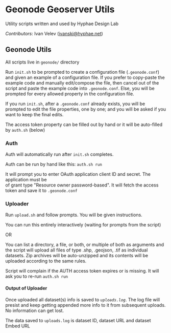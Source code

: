 # Geonode Geoserver Utils

Utility scripts written and used by Hyphae Design Lab

*Contributors*: Ivan Velev (ivanski@hyphae.net)

## Geonode Utils

All scripts live in `geonode/` directory

Run `init.sh` to be prompted to create a configuration file (`.geonode.conf`) and given an
example of a configuration file. If you prefer to copy-paste the example code and manually 
edit/compose the file, then cancel out of the script and paste the example code into `.geonode.conf`. 
Else, you will be prompted for every allowed property in the configuration file.

If you run `init.sh`, after a `.geonode.conf` already exists, you will be prompted to edit the 
file properties, one by one; and you will be asked if you want to keep the final edits.  

The access token property can be filled out by hand or it will be auto-filled by `auth.sh` (below)


### Auth

Auth will automatically run after `init.sh` completes.

Auth can be run by hand like this: `auth.sh run` 

It will prompt you to enter OAuth application client ID and secret. The application must be  
of grant type "Resource owner password-based". It will fetch the access token and 
save it to `.geonode.conf`

### Uploader 

Run `upload.sh` and follow prompts.  You will be given instructions. 

You can run this entirely interactively (waiting for prompts from the script)

OR 

You can list a directory, a file, or both, or multiple of both as arguments and 
the script will upload all files of type .shp, .geojson, .tif as individual datasets.
Zip archives will be auto-unzipped and its contents will be uploaded according to the same rules.

Script will complain if the AUTH access token expires or is missing. It will ask you to re-run `auth.sh run`

#### Output of Uploader

Once uploaded all dataset(s) info is saved to *`uploads.log`*. The log file will presist and keep 
getting appended more info to it from subsequent uploads. No information can get lost.

The data saved to `uploads.log` is dataset ID, dataset URL and dataset Embed URL